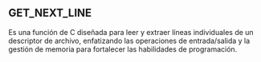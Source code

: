 ## GET_NEXT_LINE

Es una función de C diseñada para leer y extraer líneas individuales de un descriptor de archivo, enfatizando las operaciones de entrada/salida y la gestión de memoria para fortalecer las habilidades de programación.
